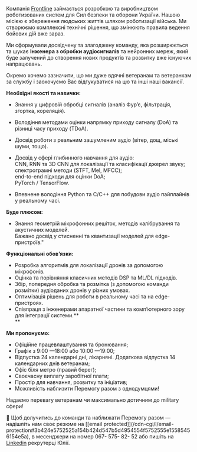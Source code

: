 Компанія [Frontline](https://frontline-robotics.tech/#products) займається
розробкою та виробництвом роботизованих систем для Сил безпеки та оборони
України. Нашою місією є збереження людських життів шляхом роботизації війська.
Ми створюємо комплексні технічні рішення, що змінюють правила ведення бойових
дій вже зараз.  
  
Ми сформували досвідчену та злагоджену команду, яка розширюється та шукає
**Інженера з обробки аудіосигналів** та нейронних мереж, який буде залучений
до створення нових продуктів та розвитку вже існуючих напрацювань.  
  
Окремо хочемо зазначити, що ми дуже вдячні ветеранам та ветеранкам за службу і
заохочуємо Вас відгукуватися на цю та інші наші вакансії.

**Необхідні якості та навички:**

  * Знання у цифровій обробці сигналів (аналіз Фур’є, фільтрація, згортка, кореляція).
  * Володіння методами оцінки напрямку приходу сигналу (DoA) та різниці часу приходу (TDoA).
  * Досвід роботи з реальним зашумленим аудіо (вітер, дощ, міські шуми, тощо).
  * Досвід у сфері глибинного навчання для аудіо:  
CNN, RNN та 3D CNN для локалізації та класифікації джерел звуку;  
спектрограмні методи (STFT, Mel, MFCC);  
end-to-end підходи для оцінки DoA;  
PyTorch / TensorFlow.

  * Впевнене володіння Python та C/C++ для побудови аудіо пайплайнів у реальному часі.

**Буде плюсом:**

  * Знання геометрій мікрофонних решіток, методів калібрування та акустичних моделей.  
Бажано досвід у стисненні та квантизації моделей для edge-пристроїв."

**Функціональні обов’язки:**

  * Розробка алгоритмів для локалізації дронів за допомогою мікрофонів.
  * Оцінка та порівняння класичних методів DSP та ML/DL підходів.
  * Збір, попередня обробка та розмітка (з допомогою команди розмітки) аудіоданих дронів у різних умовах.
  * Оптимізація рішень для роботи в реальному часі та на edge-пристроях.
  * Співпраця з інженерами апаратної частини та комп’ютерного зору для інтеграції системи.**  
**

**Ми пропонуємо:**

  * Офіційне працевлаштування та бронювання;
  * Графік з 9:00 —18:00 або 10:00 —19:00;
  * Відпустка 24 календарні дні, лікарняні. Додаткова відпустка 14 календарних днів ветеранам;
  * Офіс біля метро (правий берег);
  * Своєчасну виплату заробітної плати;
  * Простір для навчання, розвитку та ініціатив;
  * Можливість наблизити Перемогу разом з однодумцями!

Надаємо перевагу ветеранам чи максимально дотичним до military сфери!  
  
🤝 Щоб долучитись до команди та наближати Перемогу разом — надішліть нам своє
резюме на [[email protected]](/cdn-cgi/l/email-
protection#3b424e5752525a154b424d547b5d4954554f5752555e15585456154e5a), в
месенджери на номер 067- 575- 82- 52 або пишіть на
[Linkedin](https://www.linkedin.com/in/jpyvo/) рекрутерці Юлії.